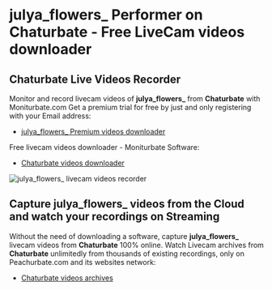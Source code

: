 # julya_flowers_ Performer on Chaturbate - Free LiveCam videos downloader

## Chaturbate Live Videos Recorder

Monitor and record livecam videos of **julya_flowers_** from **Chaturbate** with Moniturbate.com
Get a premium trial for free by just and only registering with your Email address:
* [julya_flowers_ Premium videos downloader](https://moniturbate.com/request-demo-licence-key.html)

Free livecam videos downloader - Moniturbate Software:
* [Chaturbate videos downloader](https://moniturbate.com/moniturbate-download-software.html)

![julya_flowers_ livecam videos recorder](https://peachurnet.com/templates/moniturbate-software.png)


## Capture julya_flowers_ videos from the Cloud and watch your recordings on Streaming

Without the need of downloading a software, capture **julya_flowers_** livecam videos from **Chaturbate** 100% online.
Watch Livecam archives from **Chaturbate** unlimitedly from thousands of existing recordings, only on Peachurbate.com and its websites network:
* [Chaturbate videos archives](https://peachurnet.com/)